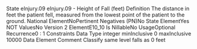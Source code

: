 

State
eInjury.09
eInjury.09 - Height of Fall (feet)
Definition
The distance in feet the patient fell, measured from the lowest point of the patient to the ground.
National ElementNoPertinent Negatives (PN)No
State ElementYes
NOT ValuesNo
Version 2 ElementE10_10
Is NillableNo
UsageOptional
Recurrence0 : 1
Constraints
Data Type
integer
minInclusive
0
maxInclusive
10000
Data Element Comment
Classify same level falls as 0 feet